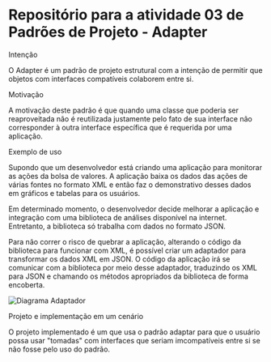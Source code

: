 # Repositório para a atividade 03 de Padrões de Projeto - Adapter

Intenção
    <p>O Adapter é um padrão de projeto estrutural com a intenção de permitir que objetos com interfaces compatíveis colaborem entre si.</p>
    
Motivação
    <p>A motivação deste padrão é que quando uma classe que poderia ser reaproveitada não é reutilizada justamente pelo fato de sua interface não corresponder à outra interface específica que é requerida por uma aplicação.</p>
    
Exemplo de uso
    <p>Supondo que um desenvolvedor está criando uma aplicação para monitorar as ações da bolsa de valores. A aplicação baixa os dados das ações de várias fontes no formato XML e então faz o demonstrativo desses dados em gráficos e tabelas para os usuários.</p>
    <p>Em determinado momento, o desenvolvedor decide melhorar a aplicação e integração com uma biblioteca de análises disponível na internet. Entretanto, a biblioteca só trabalha com dados no formato JSON.</p> 
    <p>Para não correr o risco de quebrar a aplicação, alterando o código da biblioteca para funcionar com XML, é possível criar um adaptador para transformar os dados XML em JSON. O código da aplicação irá se comunicar com a biblioteca por meio desse adaptador, traduzindo os XML para JSON e chamando os métodos apropriados da biblioteca de forma encoberta.</p>

![Diagrama Adaptador](https://user-images.githubusercontent.com/75703602/114455547-46d85a00-9bb2-11eb-81e5-28e3f72080c5.png)

Projeto e implementação em um cenário
    <p>O projeto implementado é um que usa o padrão adaptar para que o usuário possa usar "tomadas" com interfaces que seriam imcompatíveis entre si
    se não fosse pelo uso do padrão. </p>

